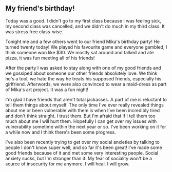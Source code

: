 ## My friend's birthday!
Today was a good. I didn't go to my first class because I was feeling sick, my second class was cancelled, and we didn't do much in my third class. It was stress free class-wise.

Tonight me and a few others went to our friend Mika's birthday party! He turned twenty today!
We played his favourite game and everyone gambled, I think someone won like $30. 
We mostly sat around and talked and ate pizza, it was fun meeting all of his friends!

After the party I was asked to stay along with one of my good friends and we gossiped about someone our other friends absolutely love.
We think he's a tool, we hate the way he treats his supposed friends, especially his girlfriend.
Afterwords, we were also convinced to wear a maid-dress as part of Mika's art project. It was a fun night!

I'm glad I have friends that aren't total jackasses. A part of me is reluctant to tell them things about myself. The only time I've ever really revealed things about me or been vulnerable with them is when I've been incredibly tired and don't think straight.
I trust them. But I'm afraid that if I tell them too much about me I will hurt them. Hopefully I can get over my issues with vulnerability sometime within the next year or so. I've been working on it for a while now and I think there's been some progress.

I've also been recently trying to get over my social anxieties by talking to people I don't know super well, and so far it's been great! I've made some good friends because of it and met some very interesting people.
Social anxiety sucks, but I'm stronger than it. My fear of sociality won't be a source of insecurity for me anymore. I will heal. I will grow.
